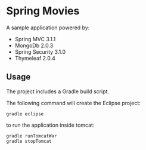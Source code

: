 Spring Movies
=============

A sample application powered by:

* Spring MVC 3.1.1
* MongoDb 2.0.3
* Spring Security 3.1.0
* Thymeleaf 2.0.4

Usage
-----

The project includes a Gradle build script. 

The following command will create the Eclipse project:

    gradle eclipse

to run the application inside tomcat:

    gradle runTomcatWar
    gradle stopTomcat

